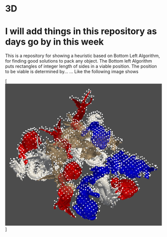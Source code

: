# 3D
# I will add things in this repository as days go by in this week
This is a repository for showing a heuristic based on Bottom Left Algorithm, for finding good solutions to pack any object. The Bottom left Algorithm puts rectangles of integer length of sides in a viable position. The position to be viable is determined by...
...
Like the following image shows



[![img1](https://github.com/Onloglogn/3D/blob/main/imgs/Screenshot%20from%202021-03-01%2011-32-41.png)]
